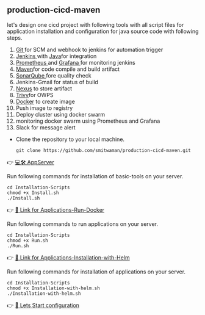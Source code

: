 ## production-cicd-maven

let's design one cicd project with following tools with all script files for application installation and configuration for java source code with following steps.

1. [Git ](https://github.com/smitwaman/production-cicd-maven/blob/main/Installation-Scripts/Git.sh)for SCM and webhook to jenkins for automation trigger
2. [Jenkins ](https://github.com/smitwaman/production-cicd-maven/blob/main/Installation-Scripts/Jenkins.sh) with [Java](https://github.com/smitwaman/production-cicd-maven/blob/main/Installation-Scripts/Java.sh)for integration
3. [Prometheus ](https://github.com/smitwaman/production-cicd-maven/blob/main/Installation-Scripts/Prometheus.sh)and [Grafana ](https://github.com/smitwaman/production-cicd-maven/blob/main/Installation-Scripts/Grafana.sh)for monitoring jenkins
4. [Maven](https://github.com/smitwaman/production-cicd-maven/blob/main/Installation-Scripts/Maven.sh)for code compile and build artifact
5. [SonarQube ](https://github.com/smitwaman/production-cicd-maven/blob/main/Installation-Scripts/SonarQube.sh)fore quality check 
6. Jenkins-Gmail for status of build
7. [Nexus](https://github.com/smitwaman/production-cicd-maven/blob/main/Installation-Scripts/Nexus.sh) to store artifact
8. [Trivy](https://github.com/smitwaman/production-cicd-maven/blob/main/Installation-Scripts/Trivy.sh )for OWPS
9. [Docker](https://github.com/smitwaman/production-cicd-maven/blob/main/Installation-Scripts/Docker.sh) to create image
10. Push image to registry
11. Deploy cluster using docker swarm
12. monitoring docker swarm using Prometheus and Grafana
13. Slack for message alert

- Clone the repository to your local machine.

  ```
  git clone https://github.com/smitwaman/production-cicd-maven.git

  ```
 

 👉 [💻🛠️ AppServer](Stage-1-appserver.md)

 Run following commands for installation of basic-tools on your server.


   ```
cd Installation-Scripts
chmod +x Install.sh
./Install.sh

  ```


 👉 [🔗 Link for Applications-Run-Docker](https://github.com/smitwaman/production-cicd-maven/blob/main/Installation-Scripts/Run.sh)

 Run following commands to run applications on your server.
  ```
cd Installation-Scripts
chmod +x Run.sh
./Run.sh
  ```

 👉 [🔗 Link for Applications-Installation-with-Helm](https://github.com/smitwaman/production-cicd-maven/blob/main/Installation-Scripts/Installation-with-helm.sh)

 Run following commands for installation of applications on your server.
  ```
cd Installation-Scripts
chmod +x Installation-with-helm.sh
./Installation-with-helm.sh
  ```

 👉 [🔗 Lets Start configuration](Outline.md)





